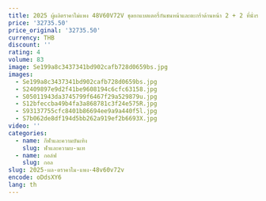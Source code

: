 ```yaml
---
title: 2025 ผู้ผลิตราคาไม่แพง 48V60V72V ชุดยกแบตเตอรี่กันชนหน้าและตะกร้าด้านหน้า 2 + 2 ที่นั่งรถกอล์ฟไฟฟ้า
price: '32735.50'
price_original: '32735.50'
currency: THB
discount: ''
rating: 4
volume: 83
image: Se199a8c3437341bd902cafb728d0659bs.jpg
images:
  - Se199a8c3437341bd902cafb728d0659bs.jpg
  - S2409897e9d2f41be9608194c6cfc63158.jpg
  - S05011943da3745799f6467f29a529879u.jpg
  - S12bfeccba49b4fa3a868781c3f24e575R.jpg
  - S93137755cfc8401b86694ee9a9a440f5l.jpg
  - S7b062de8df194d5bb262a919ef2b6693X.jpg
video: ''
categories:
  - name: กีฬาและความบันเทิง
    slug: ฬาและความบ-นเท
  - name: กอล์ฟ
    slug: กอล
slug: 2025-ผล-ตราคาไม-แพง-48v60v72v
encode: oDdsXY6
lang: th
---
```

  